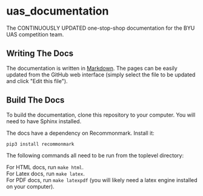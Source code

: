 # uas_documentation
The CONTINUOUSLY UPDATED one-stop-shop documentation for the BYU UAS competition team.

## Writing The Docs
The documentation is written in [Markdown](https://github.com/adam-p/markdown-here/wiki/Markdown-Cheatsheet). 
The pages can be easily updated from the GitHub web interface (simply select
the file to be updated and click "Edit this file").

## Build The Docs
To build the documentation, clone this repository to your computer. You will 
need to have Sphinx installed.

The docs have a dependency on Recommonmark. Install it:
```
pip3 install recommonmark
```

The following commands all need to be run from the toplevel directory:

For HTML docs, run `make html`.  
For Latex docs, run `make latex`.  
For PDF docs, run `make latexpdf` (you will likely need a latex engine installed on your computer).  
